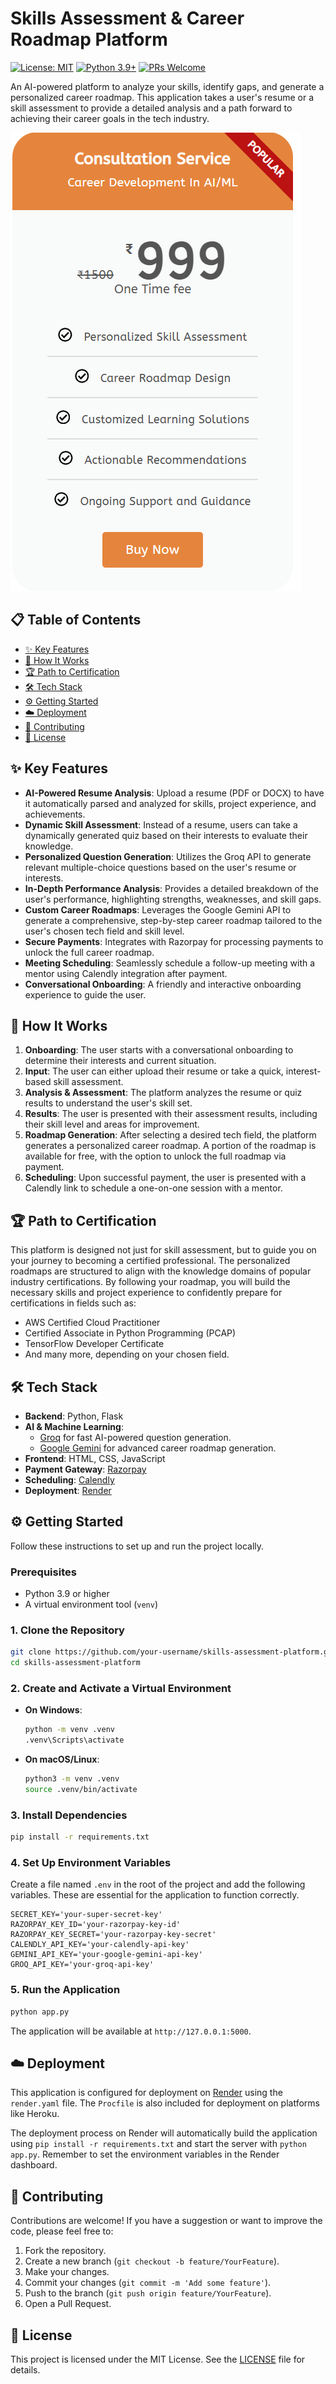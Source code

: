 # Skills Assessment & Career Roadmap Platform

[![License: MIT](https://img.shields.io/badge/License-MIT-yellow.svg)](https://opensource.org/licenses/MIT)
[![Python 3.9+](https://img.shields.io/badge/python-3.9+-blue.svg)](https://www.python.org/downloads/release/python-390/)
[![PRs Welcome](https://img.shields.io/badge/PRs-welcome-brightgreen.svg?style=flat-square)](http://makeapullrequest.com)

An AI-powered platform to analyze your skills, identify gaps, and generate a personalized career roadmap. This application takes a user's resume or a skill assessment to provide a detailed analysis and a path forward to achieving their career goals in the tech industry.

![Skills Assessment Platform Screenshot](Assets/Screenshot%202025-09-24%20181235.png)

## 📋 Table of Contents

- [✨ Key Features](#-key-features)
- [🚀 How It Works](#-how-it-works)
- [🏆 Path to Certification](#-path-to-certification)
- [🛠️ Tech Stack](#️-tech-stack)
- [⚙️ Getting Started](#️-getting-started)
- [☁️ Deployment](#️-deployment)
- [🤝 Contributing](#-contributing)
- [📄 License](#-license)

## ✨ Key Features

-   **AI-Powered Resume Analysis**: Upload a resume (PDF or DOCX) to have it automatically parsed and analyzed for skills, project experience, and achievements.
-   **Dynamic Skill Assessment**: Instead of a resume, users can take a dynamically generated quiz based on their interests to evaluate their knowledge.
-   **Personalized Question Generation**: Utilizes the Groq API to generate relevant multiple-choice questions based on the user's resume or interests.
-   **In-Depth Performance Analysis**: Provides a detailed breakdown of the user's performance, highlighting strengths, weaknesses, and skill gaps.
-   **Custom Career Roadmaps**: Leverages the Google Gemini API to generate a comprehensive, step-by-step career roadmap tailored to the user's chosen tech field and skill level.
-   **Secure Payments**: Integrates with Razorpay for processing payments to unlock the full career roadmap.
-   **Meeting Scheduling**: Seamlessly schedule a follow-up meeting with a mentor using Calendly integration after payment.
-   **Conversational Onboarding**: A friendly and interactive onboarding experience to guide the user.

## 🚀 How It Works

1.  **Onboarding**: The user starts with a conversational onboarding to determine their interests and current situation.
2.  **Input**: The user can either upload their resume or take a quick, interest-based skill assessment.
3.  **Analysis & Assessment**: The platform analyzes the resume or quiz results to understand the user's skill set.
4.  **Results**: The user is presented with their assessment results, including their skill level and areas for improvement.
5.  **Roadmap Generation**: After selecting a desired tech field, the platform generates a personalized career roadmap. A portion of the roadmap is available for free, with the option to unlock the full roadmap via payment.
6.  **Scheduling**: Upon successful payment, the user is presented with a Calendly link to schedule a one-on-one session with a mentor.

## 🏆 Path to Certification

This platform is designed not just for skill assessment, but to guide you on your journey to becoming a certified professional. The personalized roadmaps are structured to align with the knowledge domains of popular industry certifications. By following your roadmap, you will build the necessary skills and project experience to confidently prepare for certifications in fields such as:

-   AWS Certified Cloud Practitioner
-   Certified Associate in Python Programming (PCAP)
-   TensorFlow Developer Certificate
-   And many more, depending on your chosen field.

## 🛠️ Tech Stack

-   **Backend**: Python, Flask
-   **AI & Machine Learning**:
    -   [Groq](https://groq.com/) for fast AI-powered question generation.
    -   [Google Gemini](https://gemini.google.com/) for advanced career roadmap generation.
-   **Frontend**: HTML, CSS, JavaScript
-   **Payment Gateway**: [Razorpay](https://razorpay.com/)
-   **Scheduling**: [Calendly](https://calendly.com/)
-   **Deployment**: [Render](https://render.com/)

## ⚙️ Getting Started

Follow these instructions to set up and run the project locally.

### Prerequisites

-   Python 3.9 or higher
-   A virtual environment tool (`venv`)

### 1. Clone the Repository

```bash
git clone https://github.com/your-username/skills-assessment-platform.git
cd skills-assessment-platform
```

### 2. Create and Activate a Virtual Environment

-   **On Windows**:
    ```bash
    python -m venv .venv
    .venv\Scripts\activate
    ```
-   **On macOS/Linux**:
    ```bash
    python3 -m venv .venv
    source .venv/bin/activate
    ```

### 3. Install Dependencies

```bash
pip install -r requirements.txt
```

### 4. Set Up Environment Variables

Create a file named `.env` in the root of the project and add the following variables. These are essential for the application to function correctly.

```env
SECRET_KEY='your-super-secret-key'
RAZORPAY_KEY_ID='your-razorpay-key-id'
RAZORPAY_KEY_SECRET='your-razorpay-key-secret'
CALENDLY_API_KEY='your-calendly-api-key'
GEMINI_API_KEY='your-google-gemini-api-key'
GROQ_API_KEY='your-groq-api-key'
```

### 5. Run the Application

```bash
python app.py
```

The application will be available at `http://127.0.0.1:5000`.

## ☁️ Deployment

This application is configured for deployment on [Render](https://render.com/) using the `render.yaml` file. The `Procfile` is also included for deployment on platforms like Heroku.

The deployment process on Render will automatically build the application using `pip install -r requirements.txt` and start the server with `python app.py`. Remember to set the environment variables in the Render dashboard.

## 🤝 Contributing

Contributions are welcome! If you have a suggestion or want to improve the code, please feel free to:

1.  Fork the repository.
2.  Create a new branch (`git checkout -b feature/YourFeature`).
3.  Make your changes.
4.  Commit your changes (`git commit -m 'Add some feature'`).
5.  Push to the branch (`git push origin feature/YourFeature`).
6.  Open a Pull Request.

## 📄 License

This project is licensed under the MIT License. See the [LICENSE](LICENSE) file for details.
